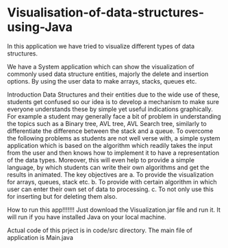 # Visualisation-of-data-structures-using-Java
In this application we have tried to visualize different types of data structures.



We have a System application which can show the visualization of commonly used data structure entities, majorly the delete and insertion options. By using the user data to make arrays, stacks, queues etc. 

Introduction
Data Structures and their entities due to the wide use of these, students get confused so our idea is to develop a mechanism to make sure everyone understands these by simple yet useful indications graphically. For example a student may generally face a bit of problem in understanding the topics such as a Binary tree, AVL tree, AVL Search tree, similarly to differentiate the difference between the stack and a queue. To overcome the following problems as students are not well verse with, a simple system application which is based on the algorithm which readily takes the input from the user and then knows how to implement it to have a representation of the data types. Moreover, this will even help to provide a simple language, by which students can write their own algorithms and get the results in animated. The key objectives are 
a. To provide the visualization for arrays, queues, stack etc.
b. To provide with certain algorithm in which user can enter their own set of data to processing.
c. To not only use this for inserting but for deleting them also.

How to run this app!!!!!!!
Just download the Visualization.jar file and run it. It will run if you have installed Java on your local machine.


Actual code of this prject is in code/src directory.
The main file of application is Main.java


